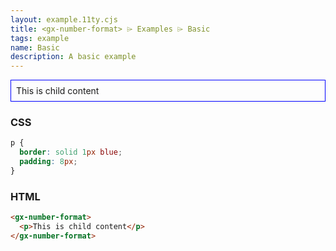 ```yaml
---
layout: example.11ty.cjs
title: <gx-number-format> ⌲ Examples ⌲ Basic
tags: example
name: Basic
description: A basic example
---
```


<style>
  gx-number-format p {
    border: solid 1px blue;
    padding: 8px;
  }
</style>
<gx-number-format>
  <p>This is child content</p>
</gx-number-format>

<h3>CSS</h3>

```css
p {
  border: solid 1px blue;
  padding: 8px;
}
```

<h3>HTML</h3>

```html
<gx-number-format>
  <p>This is child content</p>
</gx-number-format>
```

